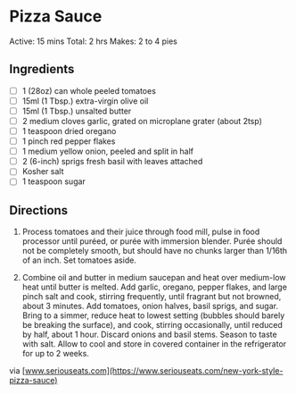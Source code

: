 # Pizza Sauce

Active: 15 mins
Total: 2 hrs
Makes: 2 to 4 pies

## Ingredients

- [ ] 1 (28oz) can whole peeled tomatoes
- [ ] 15ml (1 Tbsp.) extra-virgin olive oil
- [ ] 15ml (1 Tbsp.) unsalted butter
- [ ] 2 medium cloves garlic, grated on microplane grater (about 2tsp)
- [ ] 1 teaspoon dried oregano
- [ ] 1 pinch red pepper flakes
- [ ] 1 medium yellow onion, peeled and split in half
- [ ] 2 (6-inch) sprigs fresh basil with leaves attached
- [ ] Kosher salt
- [ ] 1 teaspoon sugar

## Directions

1. Process tomatoes and their juice through food mill, pulse in food processor until puréed, or purée with immersion blender. Purée should not be completely smooth, but should have no chunks larger than 1/16th of an inch. Set tomatoes aside.

2. Combine oil and butter in medium saucepan and heat over medium-low heat until butter is melted. Add garlic, oregano, pepper flakes, and large pinch salt and cook, stirring frequently, until fragrant but not browned, about 3 minutes. Add tomatoes, onion halves, basil sprigs, and sugar. Bring to a simmer, reduce heat to lowest setting (bubbles should barely be breaking the surface), and cook, stirring occasionally, until reduced by half, about 1 hour. Discard onions and basil stems. Season to taste with salt. Allow to cool and store in covered container in the refrigerator for up to 2 weeks.

via [www.seriouseats.com](https://www.seriouseats.com/new-york-style-pizza-sauce)

